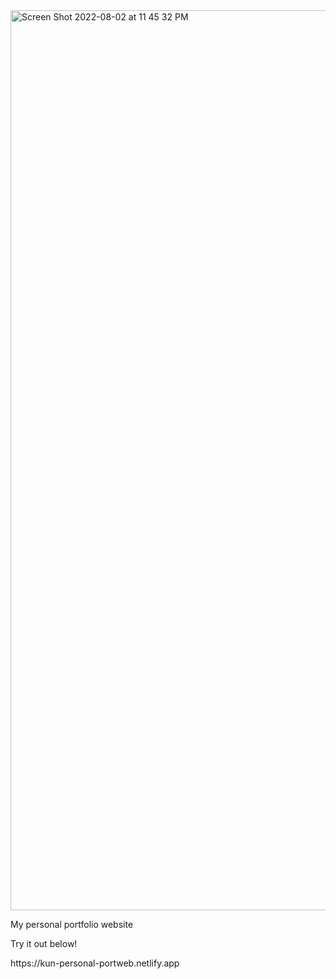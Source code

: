 
<img width="1440" alt="Screen Shot 2022-08-02 at 11 45 32 PM" src="https://user-images.githubusercontent.com/52267969/182519626-67245b60-4ea3-4cc4-87bb-3054fef30da2.png">



<p>My personal portfolio website</p>

<p>Try it out below!</p>
https://kun-personal-portweb.netlify.app

